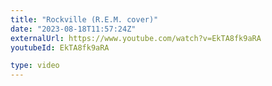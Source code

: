 ```yaml
---
title: "Rockville (R.E.M. cover)"
date: "2023-08-18T11:57:24Z"
externalUrl: https://www.youtube.com/watch?v=EkTA8fk9aRA
youtubeId: EkTA8fk9aRA

type: video
---
```

